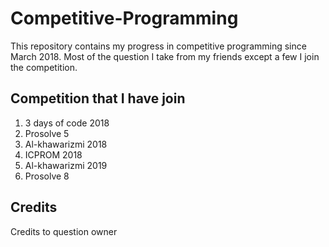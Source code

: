 # Competitive-Programming
This repository contains my progress in competitive programming since March 2018. Most of the question I take from my friends except a few I join the competition.

## Competition that I have join
1. 3 days of code 2018
2. Prosolve 5
3. Al-khawarizmi 2018
4. ICPROM 2018
5. Al-khawarizmi 2019
6. Prosolve 8

## Credits
Credits to question owner
